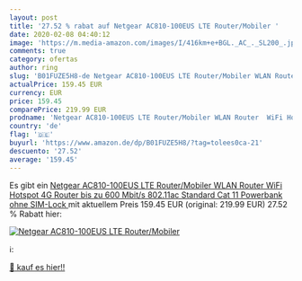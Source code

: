 ```yaml
---
layout: post
title: '27.52 % rabat auf Netgear AC810-100EUS LTE Router/Mobiler '
date: 2020-02-08 04:40:12
image: 'https://m.media-amazon.com/images/I/416km+e+BGL._AC_._SL200_.jpg'
comments: true
category: ofertas
author: ring
slug: 'B01FUZE5H8-de Netgear AC810-100EUS LTE Router/Mobiler WLAN Router  WiFi Hotspot  4G Router  bis zu 600 Mbit/s  802.11ac Standard  Cat 11  Powerbank  ohne SIM-Lock '
actualPrice: 159.45 EUR
currency: EUR
price: 159.45
comparePrice: 219.99 EUR
prodname: 'Netgear AC810-100EUS LTE Router/Mobiler WLAN Router  WiFi Hotspot  4G Router  bis zu 600 Mbit/s  802.11ac Standard  Cat 11  Powerbank  ohne SIM-Lock '
country: 'de'
flag: '🇩🇪'
buyurl: 'https://www.amazon.de/dp/B01FUZE5H8/?tag=tolees0ca-21'
descuento: '27.52'
average: '159.45'
---
```


Es gibt ein [Netgear AC810-100EUS LTE Router/Mobiler WLAN Router  WiFi Hotspot  4G Router  bis zu 600 Mbit/s  802.11ac Standard  Cat 11  Powerbank  ohne SIM-Lock ](https://www.amazon.de/dp/B01FUZE5H8/?tag=tolees0ca-21) mit aktuellem Preis 159.45 EUR (original: 219.99 EUR) 27.52 % Rabatt hier:

[![Netgear AC810-100EUS LTE Router/Mobiler ](https://m.media-amazon.com/images/I/416km+e+BGL._AC_._SL200_.jpg)](https://www.amazon.de/dp/B01FUZE5H8/?tag=tolees0ca-21)

ℹ️:


[🛒 kauf es hier!!](https://www.amazon.de/dp/B01FUZE5H8/?tag=tolees0ca-21)
